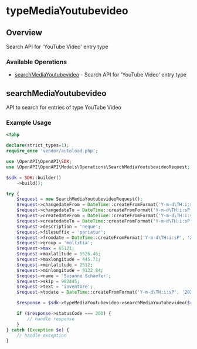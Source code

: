 # typeMediaYoutubevideo

## Overview

Search API for 'YouTube Video' entry type

### Available Operations

* [searchMediaYoutubevideo](#searchmediayoutubevideo) - Search API for 'YouTube Video' entry type

## searchMediaYoutubevideo

API to search for entries of type YouTube Video

### Example Usage

```php
<?php

declare(strict_types=1);
require_once 'vendor/autoload.php';

use \OpenAPI\OpenAPI\SDK;
use \OpenAPI\OpenAPI\Models\Operations\SearchMediaYoutubevideoRequest;

$sdk = SDK::builder()
    ->build();

try {
    $request = new SearchMediaYoutubevideoRequest();
    $request->changedateFrom = DateTime::createFromFormat('Y-m-d\TH:i:sP', '2022-12-18T10:44:39.786Z');
    $request->changedateTo = DateTime::createFromFormat('Y-m-d\TH:i:sP', '2022-12-26T19:09:23.398Z');
    $request->createdateFrom = DateTime::createFromFormat('Y-m-d\TH:i:sP', '2021-12-22T09:30:36.023Z');
    $request->createdateTo = DateTime::createFromFormat('Y-m-d\TH:i:sP', '2020-07-13T07:09:47.394Z');
    $request->description = 'neque';
    $request->filesuffix = 'pariatur';
    $request->fromdate = DateTime::createFromFormat('Y-m-d\TH:i:sP', '2022-01-15T07:16:56.146Z');
    $request->group = 'mollitia';
    $request->max = 65121;
    $request->maxlatitude = 5526.46;
    $request->maxlongitude = 445.71;
    $request->minlatitude = 2512;
    $request->minlongitude = 9132.84;
    $request->name = 'Suzanne Schaefer';
    $request->skip = 982445;
    $request->text = 'inventore';
    $request->todate = DateTime::createFromFormat('Y-m-d\TH:i:sP', '2022-06-27T16:30:06.244Z');

    $response = $sdk->typeMediaYoutubevideo->searchMediaYoutubevideo($request);

    if ($response->statusCode === 200) {
        // handle response
    }
} catch (Exception $e) {
    // handle exception
}
```
